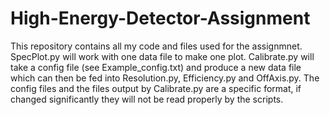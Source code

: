 # High-Energy-Detector-Assignment

This repository contains all my code and files used for the assignmnet. SpecPlot.py will work with one data file to make one plot. Calibrate.py will take a config file (see Example_config.txt) and produce a new data file which can then be fed into Resolution.py, Efficiency.py and OffAxis.py. The config files and the files output by Calibrate.py are a specific format, if changed significantly they will not be read properly by the scripts.
